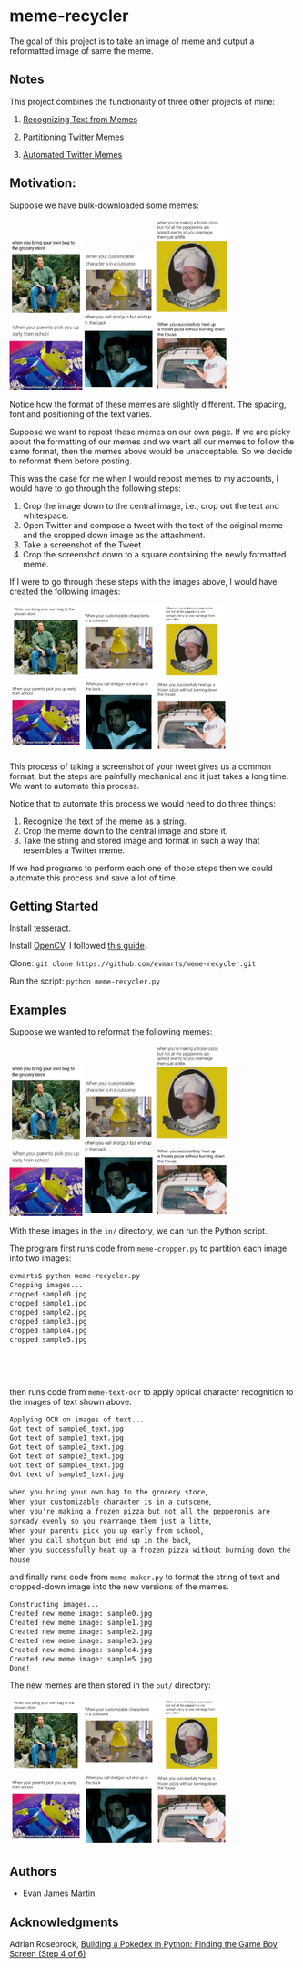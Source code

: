 # meme-recycler

The goal of this project is to take an image of meme and output a reformatted image of same the meme. 

## Notes

This project combines the functionality of three other projects of mine: 

1. [Recognizing Text from Memes](https://evmarts.github.io/blog/2017/07/26/meme-text-ocr/)

2. [Partitioning Twitter Memes](https://evmarts.github.io/blog/2017/08/12/meme-cropper/)

3. [Automated Twitter Memes](https://evmarts.github.io/blog/2017/08/03/meme-maker/)

## Motivation:

Suppose we have bulk-downloaded some memes: 

<img src="./figs/sample0.jpg" width="128px" alt=""><img src="./figs/sample1.jpg" width="128px" alt=""><img src="./figs/sample2.jpg" width="128px" alt=""><img src="./figs/sample3.jpg" width="128px" alt=""><img src="./figs/sample4.jpg" width="128px" alt=""><img src="./figs/sample5.jpg" width="128px" alt="">

Notice how the format of these memes are slightly different. The spacing, font and positioning of the text varies.

Suppose we want to repost these memes on our own page. If we are picky about the formatting of our memes and we want all our memes to follow the same format, then the memes above would be unacceptable. So we decide to reformat them before posting.

This was the case for me when I would repost memes to my accounts, I would have to go through the following steps:

1. Crop the image down to the central image, i.e., crop out the text and whitespace. 
2. Open Twitter and compose a tweet with the text of the original meme and the cropped down image as the attachment.
3. Take a screenshot of the Tweet
4. Crop the screenshot down to a square containing the newly formatted meme. 

If I were to go through these steps with the images above, I would have created the following images: 

<img src="./figs/sample_new0.jpg" width="128px" alt=""><img src="./figs/sample_new1.jpg" width="128px" alt=""><img src="./figs/sample_new2.jpg" width="128px" alt=""><img src="./figs/sample_new3.jpg" width="128px" alt=""><img src="./figs/sample_new4.jpg" width="128px" alt=""><img src="./figs/sample_new5.jpg" width="128px" alt="">

This process of taking a screenshot of your tweet gives us a common format, but the steps are painfully mechanical and it just takes a long time. We want to automate this process.

Notice that to automate this process we would need to do three things:

1. Recognize the text of the meme as a string.
2. Crop the meme down to the central image and store it. 
3. Take the string and stored image and format in such a way that resembles a Twitter meme. 

If we had programs to perform each one of those steps then we could automate this process and save a lot of time. 

## Getting Started

Install [tesseract](https://github.com/tesseract-ocr/tesseract/wiki).

Install [OpenCV](https://opencv.org/). I followed [this guide](https://www.pyimagesearch.com/2016/12/19/install-opencv-3-on-macos-with-homebrew-the-easy-way/). 

Clone:
```git clone https://github.com/evmarts/meme-recycler.git```

Run the script:
```python meme-recycler.py```

## Examples

Suppose we wanted to reformat the following memes:

<img src="./figs/sample0.jpg" width="128px" alt=""><img src="./figs/sample1.jpg" width="128px" alt=""><img src="./figs/sample2.jpg" width="128px" alt=""><img src="./figs/sample3.jpg" width="128px" alt=""><img src="./figs/sample4.jpg" width="128px" alt=""><img src="./figs/sample5.jpg" width="128px" alt="">

With these images in the ```in/``` directory, we can run the Python script.

The program first runs code from  ```meme-cropper.py``` to partition each image into two images:

~~~
evmarts$ python meme-recycler.py
Cropping images...
cropped sample0.jpg
cropped sample1.jpg
cropped sample2.jpg
cropped sample3.jpg
cropped sample4.jpg
cropped sample5.jpg
~~~

<img src="./figs/sample0_pic.jpg" width="128px" alt=""><img src="./figs/sample1_pic.jpg" width="128px" alt=""><img src="./figs/sample2_pic.jpg" width="128px" alt=""><img src="./figs/sample3_pic.jpg" width="128px" alt=""><img src="./figs/sample4_pic.jpg" width="128px" alt=""><img src="./figs/sample5_pic.jpg" width="128px" alt="">

<img src="./figs/sample0_text.jpg" width="128px" alt=""><img src="./figs/sample1_text.jpg" width="128px" alt=""><img src="./figs/sample2_text.jpg" width="128px" alt=""><img src="./figs/sample3_text.jpg" width="128px" alt=""><img src="./figs/sample4_text.jpg" width="128px" alt=""><img src="./figs/sample5_text.jpg" width="128px" alt="">

then runs code from ```meme-text-ocr``` to apply optical character recognition to the images of text shown above.

~~~
Applying OCR on images of text...
Got text of sample0_text.jpg
Got text of sample1_text.jpg
Got text of sample2_text.jpg
Got text of sample3_text.jpg
Got text of sample4_text.jpg
Got text of sample5_text.jpg
~~~

```when you bring your own bag to the grocery store```,   
```When your customizable character is in a cutscene```,   
```when you're making a frozen pizza but not all the pepperonis are spready evenly so you rearrange them just a litte```,  
```When your parents pick you up early from school```,   
```When you call shotgun but end up in the back```,   
```When you successfully heat up a frozen pizza without burning down the house```

and finally runs code from ```meme-maker.py``` to format the string of text and cropped-down image into the new versions of the memes.

~~~
Constructing images...
Created new meme image: sample0.jpg
Created new meme image: sample1.jpg
Created new meme image: sample2.jpg
Created new meme image: sample3.jpg
Created new meme image: sample4.jpg
Created new meme image: sample5.jpg
Done!
~~~

The new memes are then stored in the ```out/``` directory:

<img src="./figs/sample_new0.jpg" width="128px" alt=""><img src="./figs/sample_new1.jpg" width="128px" alt=""><img src="./figs/sample_new2.jpg" width="128px" alt=""><img src="./figs/sample_new3.jpg" width="128px" alt=""><img src="./figs/sample_new4.jpg" width="128px" alt=""><img src="./figs/sample_new5.jpg" width="128px" alt="">

## Authors

* Evan James Martin

## Acknowledgments

Adrian Rosebrock, [Building a Pokedex in Python: Finding the Game Boy Screen (Step 4 of 6)](https://www.pyimagesearch.com/2014/04/21/building-pokedex-python-finding-game-boy-screen-step-4-6/)
